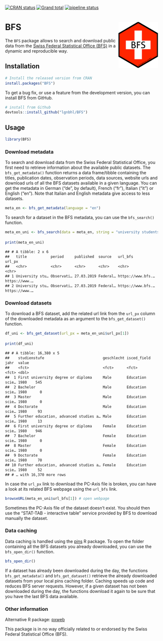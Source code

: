 <!-- badges: start -->
[![CRAN
status](https://www.r-pkg.org/badges/version/BFS)](https://CRAN.R-project.org/package=BFS)
[![Grand
total](http://cranlogs.r-pkg.org/badges/grand-total/BFS)](https://cran.r-project.org/package=BFS)
[![pipeline
status](https://gitlab.com/lgnbhl/BFS/badges/master/pipeline.svg)](https://gitlab.com/lgnbhl/BFS/pipelines)
<!-- badges: end -->

BFS <img src="man/figures/logo.png" align="right" />
====================================================

The `BFS` package allows to search and download public data from the
<a href="https://www.bfs.admin.ch/bfs/en/home/statistics/catalogues-databases/data.html" target="_blank">Swiss Federal Statistical Office (BFS)</a>
in a dynamic and reproducible way.

Installation
------------

``` r
# Install the released version from CRAN
install.packages("BFS")
```

To get a bug fix, or use a feature from the development version, you can
install BFS from GitHub.

``` r
# install from Github
devtools::install_github("lgnbhl/BFS")
```

Usage
-----

``` r
library(BFS)
```

### Download metadata

To search and download data from the Swiss Federal Statistical Office,
you first need to retrieve information about the available public
datasets. The `bfs_get_metadata()` function returns a data frame/tibble
containing the titles, publication dates, observation periods, data
sources, website urls and download urls of all the BFS datasets
available in a given language. You can get the metadata in German (“de”,
by default), French (“fr”), Italian (“it”) or English (“en”). Note that
Italian and English metadata give access to less datasets.

``` r
meta_en <- bfs_get_metadata(language = "en")
```

To search for a dataset in the BFS metadata, you can use the
`bfs_search()` function.

``` r
meta_en_uni <- bfs_search(data = meta_en, string = "university students")

print(meta_en_uni)
```

    ## # A tibble: 2 x 6
    ##   title           period     published  source   url_bfs           url_px       
    ##   <chr>           <chr>      <chr>      <chr>    <chr>             <chr>        
    ## 1 University stu… Observati… 27.03.2019 Federal… https://www.bfs.… https://www.…
    ## 2 University stu… Observati… 27.03.2019 Federal… https://www.bfs.… https://www.…

### Download datasets

To download a BFS dataset, add the related url link from the `url_px`
column of the downloaded metadata as an argument to the
`bfs_get_dataset()` function.

``` r
df_uni <- bfs_get_dataset(url_px = meta_en_uni$url_px[1])

print(df_uni)
```

    ## # A tibble: 16,380 x 5
    ##    studienstufe                           geschlecht isced_field     jahr  value
    ##    <fct>                                  <fct>      <fct>           <fct> <dbl>
    ##  1 First university degree or diploma     Male       Education scie… 1980    545
    ##  2 Bachelor                               Male       Education scie… 1980      0
    ##  3 Master                                 Male       Education scie… 1980      0
    ##  4 Doctorate                              Male       Education scie… 1980     93
    ##  5 Further education, advanced studies a… Male       Education scie… 1980     13
    ##  6 First university degree or diploma     Female     Education scie… 1980    946
    ##  7 Bachelor                               Female     Education scie… 1980      0
    ##  8 Master                                 Female     Education scie… 1980      0
    ##  9 Doctorate                              Female     Education scie… 1980     70
    ## 10 Further education, advanced studies a… Female     Education scie… 1980     52
    ## # … with 16,370 more rows

In case the `url_px` link to download the PC-Axis file is broken, you
can have a look at its related BFS webpage using the `url_bfs` link.

``` r
browseURL(meta_en_uni$url_bfs[1]) # open webpage
```

Sometimes the PC-Axis file of the dataset doesn’t exist. You should then
use the “STAT-TAB - interactive table” service provided by BFS to
download manually the dataset.

### Data caching

Data caching is handled using the [pins](https://pins.rstudio.com/) R
package. To open the folder containing all the BFS datasets you already
downloaded, you can use the `bfs_open_dir()` function.

``` r
bfs_open_dir()
```

If a dataset has already been downloaded during the day, the functions
`bfs_get_metadata()` and `bfs_get_dataset()` retrieve the already
downloaded datasets from your local pins caching folder. Caching speeds
up code and reduces BFS server requests. However, if a given dataset has
not been downloaded during the day, the functions download it again to
be sure that you have the last BFS data available.

### Other information

Alternative R package:
<a href="https://github.com/rOpenGov/pxweb" target="_blank">pxweb</a>

This package is in no way officially related to or endorsed by the Swiss
Federal Statistical Office (BFS).
